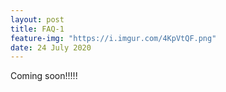 ```yaml
---
layout: post
title: FAQ-1
feature-img: "https://i.imgur.com/4KpVtQF.png"
date: 24 July 2020
---
```


Coming soon!!!!!